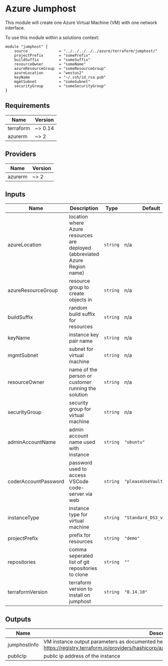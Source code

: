 # Azure Jumphost

This module will create one Azure Virtual Machine (VM) with one network interface.

To use this module within a solutions context:

```hcl
module "jumphost" {
    source              = "../../../../../azure/terraform/jumphost/"
    projectPrefix       = "somePrefix"
    buildSuffix         = "someSuffix"
    resourceOwner       = "someName"
    azureResourceGroup  = "someResourceGroup"
    azureLocation       = "westus2"
    keyName             = "~/.ssh/id_rsa.pub"
    mgmtSubnet          = "someSubnet"
    securityGroup       = "someSecurityGroup"
}
```

<!-- markdownlint-disable no-inline-html -->
<!-- BEGINNING OF PRE-COMMIT-TERRAFORM DOCS HOOK -->
## Requirements

| Name | Version |
|------|---------|
| terraform | ~> 0.14 |
| azurerm | ~> 2 |

## Providers

| Name | Version |
|------|---------|
| azurerm | ~> 2 |

## Inputs

| Name | Description | Type | Default | Required |
|------|-------------|------|---------|:--------:|
| azureLocation | location where Azure resources are deployed (abbreviated Azure Region name) | `string` | n/a | yes |
| azureResourceGroup | resource group to create objects in | `string` | n/a | yes |
| buildSuffix | random build suffix for resources | `string` | n/a | yes |
| keyName | instance key pair name | `string` | n/a | yes |
| mgmtSubnet | subnet for virtual machine | `string` | n/a | yes |
| resourceOwner | name of the person or customer running the solution | `string` | n/a | yes |
| securityGroup | security group for virtual machine | `string` | n/a | yes |
| adminAccountName | admin account name used with instance | `string` | `"ubuntu"` | no |
| coderAccountPassword | password used to access VSCode code-server via web | `string` | `"pleaseUseVault123!!"` | no |
| instanceType | instance type for virtual machine | `string` | `"Standard_DS3_v2"` | no |
| projectPrefix | prefix for resources | `string` | `"demo"` | no |
| repositories | comma seperated list of git repositories to clone | `string` | `""` | no |
| terraformVersion | terraform version to install on jumphost | `string` | `"0.14.10"` | no |

## Outputs

| Name | Description |
|------|-------------|
| jumphostInfo | VM instance output parameters as documented here: https://registry.terraform.io/providers/hashicorp/azurerm/latest/docs/resources/linux_virtual_machine |
| publicIp | public ip address of the instance |

<!-- END OF PRE-COMMIT-TERRAFORM DOCS HOOK -->
<!-- markdownlint-enable no-inline-html -->
